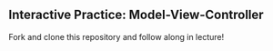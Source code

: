 

## Interactive Practice: Model-View-Controller

Fork and clone this repository and follow along in lecture!
